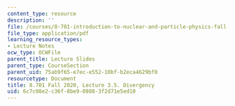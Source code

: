 ```yaml
---
content_type: resource
description: ''
file: /courses/8-701-introduction-to-nuclear-and-particle-physics-fall-2020/6c7c08e2c36f8be908083f2d71e5ed10_MIT8_701f20_lec3.5.pdf
file_type: application/pdf
learning_resource_types:
- Lecture Notes
ocw_type: OCWFile
parent_title: Lecture Slides
parent_type: CourseSection
parent_uid: 75ab9f65-e7ec-e552-10bf-b2eca4629bf0
resourcetype: Document
title: 8.701 Fall 2020, Lecture 3.5. Divergency
uid: 6c7c08e2-c36f-8be9-0808-3f2d71e5ed10
---
```

